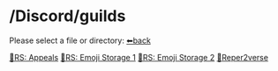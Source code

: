 # /Discord/guilds
Please select a file or directory:
[⬅back](https://reper2.github.io/Downloadable-Files/md/Discord/discord)

[📁RS: Appeals](https://reper2.github.io/Downloadable-Files/md/Discord/guilds/RS-Appeals)
[📁RS: Emoji Storage 1](https://reper2.github.io/Downloadable-Files/md/Discord/guilds/RS%20Emoji%20Storage%201/RS-Emoji-Storage-1)
[📁RS: Emoji Storage 2]()
[📁Reper2verse]()
